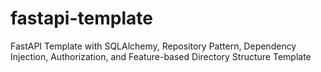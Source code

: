 # fastapi-template
FastAPI Template with SQLAlchemy, Repository Pattern, Dependency Injection, Authorization, and Feature-based Directory Structure Template
